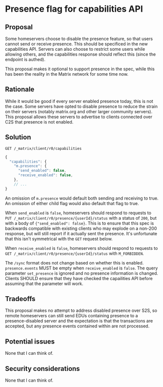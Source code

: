 # Presence flag for capabilities API

## Proposal

Some homeservers choose to disable the presence feature, so that users cannot send or receive presence.
This should be specificed in the new capabilities API. Servers can also choose to restrict some users
while allowing others, and the capabilities response should reflect this (since the endpoint is authed).

This proposal makes it optional to support presence in the spec, while this has been the reality in the 
Matrix network for some time now.

## Rationale

While it would be good if every server enabled presence today, this is not the case. Some servers have opted to
disable presence to reduce the strain on their servers (notably matrix.org and other larger community servers).
This proposal allows these servers to advertise to clients connected over C2S that presence is not enabled.

## Solution

`GET /_matrix/client/r0/capabilities`

```javascript
{
  "capabilities": {
    "m.presence": {
      "send_enabled": false,
      "receive_enabled": false,
    },
    // ...
}
```

An omission of `m.presence` would default both sending and receiving to true. An omission of either child flag
would also default that flag to true.

When `send_enabled` is `false`, homeservers should respond to requests to  `PUT /_matrix/client/r0/presence/{userId}/status` with a status of `200`,
but with a body of  `{"send_enabled": false}`. This is to ensure that this spec is backwards compatible with
existing clients who may explode on a non-200 response,  but will still report if it actually sent the presence.
It's unfortunate that this isn't symmetrical with the `GET` request below.

When `receive_enabled`  is `false`, homeservers should respond to requests to 
`GET /_matrix/client/r0/presence/{userId}/status` with `M_FORBIDDEN`.

The `/sync` format does not change based on whether this is enabled. `presence.events` MUST be empty when
`receive_enabled` is `false`. The query parameter `set_presence` is ignored and no presence information
is changed. Clients SHOULD ensure that they have checked the capailities API before assuming that the parameter
will work.

## Tradeoffs

This proposal makes no attempt to address disabled presence over S2S, so remote homeservers can still send EDUs
containing presence to a presence-disabled server and the expectation is that the transactions are accepted,
but any presence events contained within are not processed.

## Potential issues

None that I can think of.

## Security considerations

None that I can think of.
